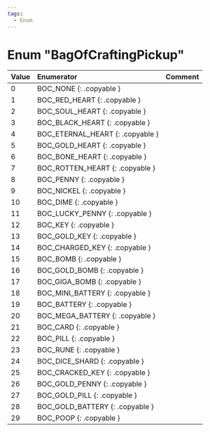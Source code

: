```yaml
---
tags:
  - Enum
---
```

# Enum "BagOfCraftingPickup"
|Value|Enumerator|Comment|
|:--|:--|:--|
|0 |BOC_NONE {: .copyable } |  |
|1 |BOC_RED_HEART {: .copyable } |  |
|2 |BOC_SOUL_HEART {: .copyable } |  |
|3 |BOC_BLACK_HEART {: .copyable } |  |
|4 |BOC_ETERNAL_HEART {: .copyable } |  |
|5 |BOC_GOLD_HEART {: .copyable } |  |
|6 |BOC_BONE_HEART {: .copyable } |  |
|7 |BOC_ROTTEN_HEART {: .copyable } |  |
|8 |BOC_PENNY {: .copyable } |  |
|9 |BOC_NICKEL {: .copyable } |  |
|10 |BOC_DIME {: .copyable } |  |
|11 |BOC_LUCKY_PENNY {: .copyable } |  |
|12 |BOC_KEY {: .copyable } |  |
|13 |BOC_GOLD_KEY {: .copyable } |  |
|14 |BOC_CHARGED_KEY {: .copyable } |  |
|15 |BOC_BOMB {: .copyable } |  |
|16 |BOC_GOLD_BOMB {: .copyable } |  |
|17 |BOC_GIGA_BOMB {: .copyable } |  |
|18 |BOC_MINI_BATTERY {: .copyable } |  |
|19 |BOC_BATTERY {: .copyable } |  |
|20 |BOC_MEGA_BATTERY {: .copyable } |  |
|21 |BOC_CARD {: .copyable } |  |
|22 |BOC_PILL {: .copyable } |  |
|23 |BOC_RUNE {: .copyable } |  |
|24 |BOC_DICE_SHARD {: .copyable } |  |
|25 |BOC_CRACKED_KEY {: .copyable } |  |
|26 |BOC_GOLD_PENNY {: .copyable } |  |
|27 |BOC_GOLD_PILL {: .copyable } |  |
|28 |BOC_GOLD_BATTERY {: .copyable } |  |
|29 |BOC_POOP {: .copyable } |  |
